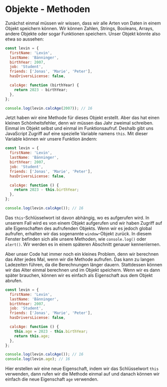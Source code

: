 # Objekte - Methoden

<show-structure depth="2" />

Zunächst einmal müssen wir wissen, dass wir alle Arten von Daten in einem Objekt speichern können. Wir können Zahlen, Strings, Booleans, Arrays,
andere Objekte oder sogar Funktionen speichern. Unser Objekt könnte also etwa so aussehen:

````Javascript
const levin = {
  firstName: 'Levin',
  lastName: 'Bänninger',
  birthYear: 2007,
  job: 'Student',
  friends: ['Jonas', 'Marie', 'Peter'],
  hasDriversLicense: false,

  calcAge: function (birthYear) {
    return 2023 - birthYear;
  },
};

console.log(levin.calcAge(2007)); // 16
````

Jetzt haben wir eine Methode für dieses Objekt erstellt. Aber das hat einen kleinen Schönheitsfehler, denn wir müssen das Jahr zweimal schreiben.
Einmal im Objekt selbst und einmal im Funktionsaufruf. Deshalb gibt uns JavaScript Zugriff auf eine spezielle Variable namens `this`. Mit dieser
Variable können wir unsere Funktion ändern:

````Javascript
const levin = {
  firstName: 'Levin',
  lastName: 'Bänninger',
  birthYear: 2007,
  job: 'Student',
  friends: ['Jonas', 'Marie', 'Peter'],
  hasDriversLicense: false,

  calcAge: function () {
    return 2023 - this.birthYear;
  },
};

console.log(levin.calcAge()); // 16
````

Das `this`-Schlüsselwort ist davon abhängig, wo es aufgerufen wird. In unserem Fall wird es von einem Objekt aufgerufen und wir haben Zugriff auf alle
Eigenschaften des aufrufenden Objekts. Wenn wir es jedoch global aufrufen, erhalten wir das sogenannte `window`-Objekt zurück. In diesem Fenster
befinden sich alle unsere Methoden, wie `console.log()` oder `alert()`. Wir werden es in einem späteren Abschnitt genauer kennenlernen.

Aber unser Code hat immer noch ein kleines Problem, denn wir berechnen das Alter jedes Mal, wenn wir die Methode aufrufen. Das kann zu langen
Ladezeiten führen, da die Berechnungen länger dauern. Stattdessen können wir das Alter einmal berechnen und im Objekt speichern. Wenn wir es dann
später brauchen, können wir es einfach als Eigenschaft aus dem Objekt abrufen.

````Javascript
const levin = {
  firstName: 'Levin',
  lastName: 'Bänninger',
  birthYear: 2007,
  job: 'Student',
  friends: ['Jonas', 'Marie', 'Peter'],
  hasDriversLicense: false,

  calcAge: function () {
    this.age = 2023 - this.birthYear;
    return this.age;
  },
};

console.log(levin.calcAge()); // 16
console.log(levin.age); // 16
````

Hier erstellen wir eine neue Eigenschaft, indem wir das Schlüsselwort `this` verwenden, dann rufen wir die Methode einmal auf und danach können wir
einfach die neue Eigenschaft `age` verwenden.